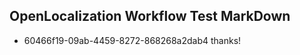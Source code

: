 ## OpenLocalization Workflow Test MarkDown
* 60466f19-09ab-4459-8272-868268a2dab4 thanks!

<!--HONumber=Aug16_HO1-->


